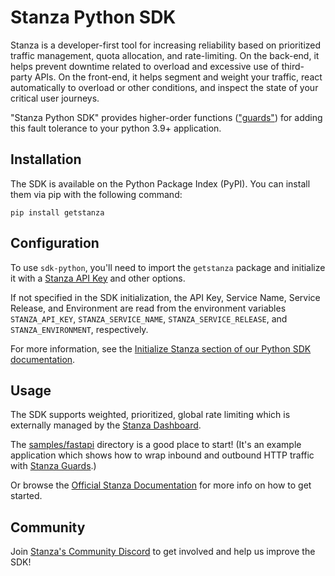 # Stanza Python SDK

Stanza is a developer-first tool for increasing reliability based on prioritized traffic management, quota allocation, and rate-limiting. On the back-end, it helps prevent downtime related to overload and excessive use of third-party APIs. On the front-end, it helps segment and weight your traffic, react automatically to overload or other conditions, and inspect the state of your critical user journeys.

"Stanza Python SDK" provides higher-order functions (["guards"](https://docs.dev.getstanza.dev/glossary#guard)) for adding this fault tolerance to your python 3.9+ application.

## Installation

The SDK is available on the Python Package Index (PyPI). You can install them via pip with the following command:

```shell
pip install getstanza
```
  
## Configuration

To use `sdk-python`, you'll need to import the `getstanza` package and initialize it with a [Stanza API Key](https://docs.dev.getstanza.dev/dashboard/administration/keys) and other options.

If not specified in the SDK initialization, the API Key, Service Name, Service Release, and Environment are read from the environment variables `STANZA_API_KEY`, `STANZA_SERVICE_NAME`, `STANZA_SERVICE_RELEASE`, and `STANZA_ENVIRONMENT`, respectively.

For more information, see the [Initialize Stanza section of our Python SDK documentation](https://docs.dev.getstanza.dev/gettingstarted/serversdk/python#initialize-stanza).

## Usage

The SDK supports weighted, prioritized, global rate limiting which is externally managed by the [Stanza Dashboard](https://docs.dev.getstanza.dev/dashboard).

The [samples/fastapi](./samples/fastapi) directory is a good place to start! (It's an example application which shows how to wrap inbound and outbound HTTP traffic with [Stanza Guards](https://docs.dev.getstanza.dev/configuration/guards).)

Or browse the [Official Stanza Documentation](https://docs.dev.getstanza.dev/) for more info on how to get started.

## Community

Join [Stanza's Community Discord](https://discord.gg/5feHXQam) to get involved and help us improve the SDK!